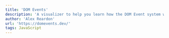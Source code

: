 ```yaml
---
title: 'DOM Events'
description: 'A visualizer to help you learn how the DOM Event system works through exploration.'
author: 'Alex Reardon'
url: 'https://domevents.dev/'
tags: JavaScript
---
```

